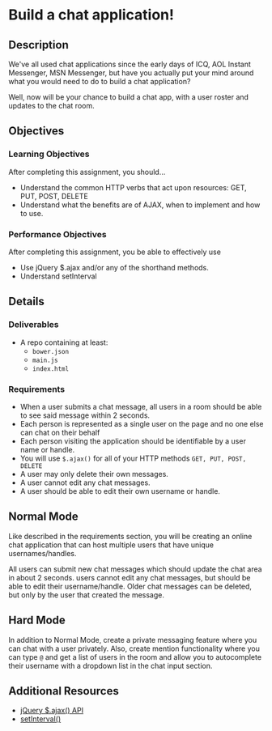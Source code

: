 # Build a chat application!

## Description
We've all used chat applications since the early days of ICQ, AOL Instant Messenger, MSN Messenger, but have you actually put your mind around what you would need to do to build a chat application?

Well, now will be your chance to build a chat app, with a user roster and updates to the chat room.

## Objectives

### Learning Objectives

After completing this assignment, you should…

* Understand the common HTTP verbs that act upon resources: GET, PUT, POST, DELETE
* Understand what the benefits are of AJAX, when to implement and how to use.

### Performance Objectives

After completing this assignment, you be able to effectively use

* Use jQuery $.ajax and/or any of the shorthand methods.
* Understand setInterval


## Details

### Deliverables

* A repo containing at least:
  * `bower.json`
  * `main.js`
  * `index.html`

### Requirements

* When a user submits a chat message, all users in a room should be able to see said message within 2 seconds.
* Each person is represented as a single user on the page and no one else can chat on their behalf
* Each person visiting the application should be identifiable by a user name or handle.
* You will use `$.ajax()` for all of your HTTP methods `GET, PUT, POST, DELETE`
* A user may only delete their own messages.
* A user cannot edit any chat messages.
* A user should be able to edit their own username or handle.

## Normal Mode

Like described in the requirements section, you will be creating an online chat application that can host multiple users that have unique usernames/handles.  

All users can submit new chat messages which should update the chat area in about 2 seconds.  users cannot edit any chat messages, but should be able to edit their username/handle.  Older chat messages can be deleted, but only by the user that created the message.

## Hard Mode

In addition to Normal Mode, create a private messaging feature where you can chat with a user privately.  Also, create mention functionality where you can type `@` and get a list of users in the room and allow you to autocomplete their username with a dropdown list in the chat input section.


## Additional Resources

* [jQuery $.ajax() API](http://api.jquery.com/category/ajax/)
* [setInterval()](https://developer.mozilla.org/en-US/docs/Web/API/WindowTimers.setInterval)
